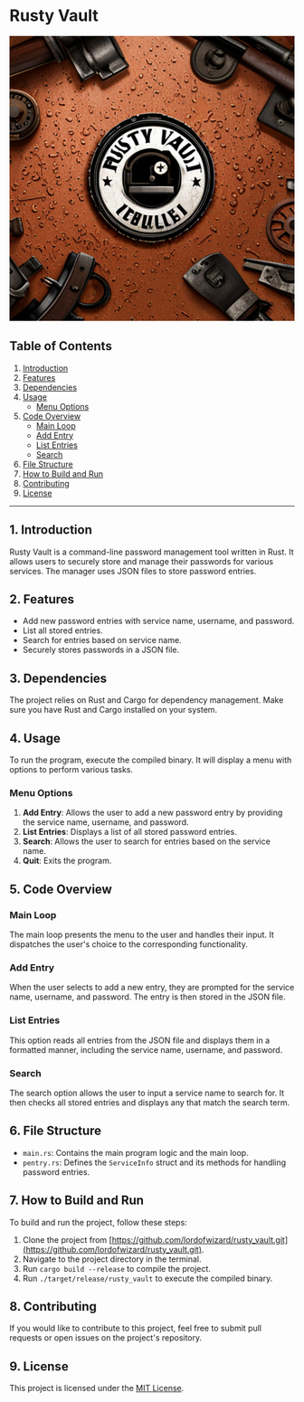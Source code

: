 # Rusty Vault  

![Image](img/logo.png)

## Table of Contents

1. [Introduction](#introduction)
2. [Features](#features)
3. [Dependencies](#dependencies)
4. [Usage](#usage)
    - [Menu Options](#menu-options)
5. [Code Overview](#code-overview)
    - [Main Loop](#main-loop)
    - [Add Entry](#add-entry)
    - [List Entries](#list-entries)
    - [Search](#search)
6. [File Structure](#file-structure)
7. [How to Build and Run](#how-to-build-and-run)
8. [Contributing](#contributing)
9. [License](#license)

---

## 1. Introduction <a name="introduction"></a>

Rusty Vault is a command-line password management tool written in Rust. It allows users to securely store and manage their passwords for various services. The manager uses JSON files to store password entries.

## 2. Features <a name="features"></a>

- Add new password entries with service name, username, and password.
- List all stored entries.
- Search for entries based on service name.
- Securely stores passwords in a JSON file.

## 3. Dependencies <a name="dependencies"></a>

The project relies on Rust and Cargo for dependency management. Make sure you have Rust and Cargo installed on your system.

## 4. Usage <a name="usage"></a>

To run the program, execute the compiled binary. It will display a menu with options to perform various tasks.

### Menu Options <a name="menu-options"></a>

1. **Add Entry**: Allows the user to add a new password entry by providing the service name, username, and password.
2. **List Entries**: Displays a list of all stored password entries.
3. **Search**: Allows the user to search for entries based on the service name.
4. **Quit**: Exits the program.

## 5. Code Overview <a name="code-overview"></a>

### Main Loop <a name="main-loop"></a>

The main loop presents the menu to the user and handles their input. It dispatches the user's choice to the corresponding functionality.

### Add Entry <a name="add-entry"></a>

When the user selects to add a new entry, they are prompted for the service name, username, and password. The entry is then stored in the JSON file.

### List Entries <a name="list-entries"></a>

This option reads all entries from the JSON file and displays them in a formatted manner, including the service name, username, and password.

### Search <a name="search"></a>

The search option allows the user to input a service name to search for. It then checks all stored entries and displays any that match the search term.

## 6. File Structure <a name="file-structure"></a>

- `main.rs`: Contains the main program logic and the main loop.
- `pentry.rs`: Defines the `ServiceInfo` struct and its methods for handling password entries.

## 7. How to Build and Run <a name="how-to-build-and-run"></a>

To build and run the project, follow these steps:

1. Clone the project from [https://github.com/lordofwizard/rusty_vault.git](https://github.com/lordofwizard/rusty_vault.git).
2. Navigate to the project directory in the terminal.
3. Run `cargo build --release` to compile the project.
4. Run `./target/release/rusty_vault` to execute the compiled binary.

## 8. Contributing <a name="contributing"></a>

If you would like to contribute to this project, feel free to submit pull requests or open issues on the project's repository.

## 9. License <a name="license"></a>

This project is licensed under the [MIT License](LICENSE).
